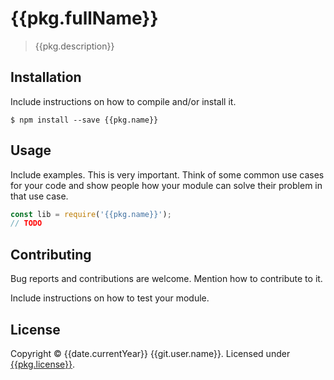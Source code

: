 # {{pkg.fullName}}

> {{pkg.description}}

## Installation

Include instructions on how to compile and/or install it.

```shell
$ npm install --save {{pkg.name}}
```

## Usage

Include examples. This is very important. Think of some common use cases for your code and show people how your module can solve their problem in that use case.

```javascript
const lib = require('{{pkg.name}}');
// TODO
```

## Contributing

Bug reports and contributions are welcome. Mention how to contribute to it.

Include instructions on how to test your module.

## License

Copyright © {{date.currentYear}} {{git.user.name}}. Licensed under [{{pkg.license}}](LICENSE).
